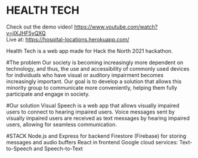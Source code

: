 # HEALTH TECH

Check out the demo video! https://www.youtube.com/watch?v=jlXJHF5yQXQ
</br>
Live at: https://hospital-locations.herokuapp.com/</br>

Health Tech is a web app made for Hack the North 2021 hackathon.

#The problem
Our society is becoming increasingly more dependent on technology, and thus, the use and accessibility of commonly used devices for individuals who have visual or auditory impairment becomes increasingly important. Our goal is to develop a solution that allows this minority group to communicate more conveniently, helping them fully participate and engage in society.

#Our solution
Visual Speech is a web app that allows visually impaired users to connect to hearing impaired users. Voice messages sent by visually impaired users are received as text messages by hearing impaired users, allowing for seamless communication.

#STACK
Node.js and Express for backend
Firestore (Firebase) for storing messages and audio buffers
React in frontend
Google cloud services: Text-to-Speech and Speech-to-Text

